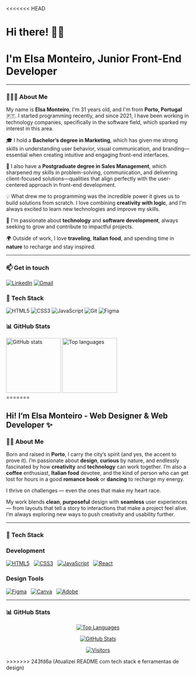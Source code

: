 <<<<<<< HEAD
# Hi there! 👋🏼

# I'm Elsa Monteiro, Junior Front-End Developer

---

### 👩🏻‍💻 About Me

My name is **Elsa Monteiro**, I'm 31 years old, and I'm from **Porto, Portugal** 🇵🇹. I started programming recently, and since 2021, I have been working in technology companies, specifically in the software field, which sparked my interest in this area.

🎓 I hold a **Bachelor’s degree in Marketing**, which has given me strong skills in understanding user behavior, visual communication, and branding—essential when creating intuitive and engaging front-end interfaces.  

📘 I also have a **Postgraduate degree in Sales Management**, which sharpened my skills in problem-solving, communication, and delivering client-focused solutions—qualities that align perfectly with the user-centered approach in front-end development.

💡 What drew me to programming was the incredible power it gives us to build solutions from scratch. I love combining **creativity with logic**, and I’m always excited to learn new technologies and improve my skills.

🌱 I'm passionate about **technology** and **software development**, always seeking to grow and contribute to impactful projects.

🌍 Outside of work, I love **traveling**, **Italian food**, and spending time in **nature** to recharge and stay inspired.

---

### 📫 Get in touch

[![LinkedIn](https://img.shields.io/badge/LinkedIn-0077B5?style=for-the-badge&logo=linkedin&logoColor=white)](https://www.linkedin.com/in/elsamonteiro13/)
[![Gmail](https://img.shields.io/badge/Email-Contact%20Me-D14836?style=for-the-badge&logo=gmail&logoColor=white)](mailto:elsa.cg.monteiro@gmail.com)

### 🧰 Tech Stack

![HTML5](https://img.shields.io/badge/-HTML5-E34F26?style=for-the-badge&logo=html5&logoColor=white)
![CSS3](https://img.shields.io/badge/-CSS3-1572B6?style=for-the-badge&logo=css3)
![JavaScript](https://img.shields.io/badge/-JavaScript-F7DF1E?style=for-the-badge&logo=javascript&logoColor=black)
![Git](https://img.shields.io/badge/-Git-F05032?style=for-the-badge&logo=git&logoColor=white)
![Figma](https://img.shields.io/badge/-Figma-F24E1E?style=for-the-badge&logo=figma&logoColor=white)


### 📊 GitHub Stats

<div align="left">
  <img src="https://github-readme-stats.vercel.app/api?username=elsacmonteiro&hide_title=false&hide_rank=false&show_icons=true&include_all_commits=true&count_private=true&disable_animations=false&theme=dracula&locale=en&hide_border=false&order=1" height="150" alt="GitHub stats" />
  <img src="https://github-readme-stats.vercel.app/api/top-langs?username=elsacmonteiro&locale=en&hide_title=false&layout=compact&card_width=320&langs_count=5&theme=dracula&hide_border=false&order=2" height="150" alt="Top languages" />
</div>
=======
<div align="center">
  <a href="#">
    <img class="image" src="header.svg" alt="">
  </a>
</div>

## Hi! I’m Elsa Monteiro - Web Designer & Web Developer ✨

### 🧑‍💻 About Me

Born and raised in **Porto**, I carry the city’s spirit (and yes, the accent to prove it). I’m passionate about **design**, **curious** by nature, and endlessly fascinated by how **creativity** and **technology** can work together. I’m also a **coffee** enthusiast, **Italian food** devotee, and the kind of person who can get lost for hours in a good **romance book** or **dancing** to recharge my energy. 

I thrive on challenges — even the ones that make my heart race.

My work blends **clean**, **purposeful** design with **seamless** user experiences — from layouts that tell a story to interactions that make a project feel alive. I’m always exploring new ways to push creativity and usability further.


---

### 🧰 Tech Stack

### Development
[![HTML5](https://img.shields.io/badge/HTML5-E34F26?style=flat&logo=html5&logoColor=white)](https://en.wikipedia.org/wiki/HTML5)
&nbsp;
[![CSS3](https://img.shields.io/badge/CSS3-1572B6?style=flat&logo=css3&logoColor=white)](https://en.wikipedia.org/wiki/CSS)
&nbsp;
[![JavaScript](https://img.shields.io/badge/JavaScript-F7DF1E?style=flat&logo=javascript&logoColor=black)](https://en.wikipedia.org/wiki/JavaScript)
&nbsp;
[![React](https://img.shields.io/badge/React-20232A?style=flat&logo=react&logoColor=61DAFB)](https://react.dev/)

### Design Tools
[![Figma](https://img.shields.io/badge/Figma-F24E1E?style=flat&logo=figma&logoColor=white)](https://www.figma.com/)
&nbsp;
[![Canva](https://img.shields.io/badge/Canva-00C4CC?style=flat&logo=canva&logoColor=white)](https://www.canva.com/)
&nbsp;
[![Adobe](https://img.shields.io/badge/Adobe-FF0000?style=flat&logo=adobe&logoColor=white)](https://www.adobe.com/)


---

### 📊 GitHub Stats


<div align="center">

[![Top Languages](https://github-readme-stats.vercel.app/api/top-langs/?username=elsacmonteiro&layout=donut&theme=github_dark&langs_count=10)](#)

[![GitHub Stats](https://github-readme-stats.vercel.app/api?username=elsacmonteiro&show_icons=true&theme=github_dark&count_private=true)](#)

[![Visitors](https://visitor-badge.laobi.icu/badge?page_id=elsacmonteiro)](#)

</div>
>>>>>>> 243fd6a (Atualizei README com tech stack e ferramentas de design)
